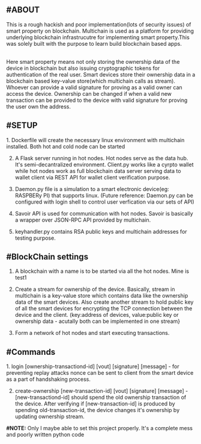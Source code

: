 <h2>#ABOUT</h2>
This is a rough hackish and poor implementation(lots of security issues) of smart property on blockchain. Multichain is used as a platform for providing underlying blockchain infrastrucutre for implementing smart property.This was solely built with the purpose to learn build blockchain based apps.<br/><br/>

Here smart property means not only storing the ownership data of the device in blockchain but also issuing cryptographic tokens for authentication of the real user. Smart devices store their ownership data in a blockchain based key-value store(which multichain calls as stream). Whoever can provide a valid signature for proving as a valid owner can access the device. Ownership can be changed if when a valid new transaction can be provided to the device with valid signature for proving the user own the address.
 
<h2>#SETUP</h2>
1. Dockerfile will create the necessary linux environment with multichain installed. Both hot and cold node can be started

2. A Flask server running in hot nodes. Hot nodes serve as the data hub. It's semi-decantralized environment. Client.py works like a cyrpto wallet while hot nodes work as full blockchain data server serving data to wallet client via REST API for wallet client verification purpose.

3. Daemon.py file is a simulation to a smart electronic device(eg: RASPBERy PI) that supports linux. (Future reference: Daemon.py can be configured with login shell to control user verfication via our sets of API)

4. Savoir API is used for communication with hot nodes. Savoir is basically a wrapper over JSON-RPC API provided by multichain. 

5. keyhandler.py contains RSA public keys and multichain addresses for testing purpose.

<h2>#BlockChain settings</h2>

1. A blockchain with a name is to be started via all the hot nodes. Mine is test1

2. Create a stream for ownership of the device. Basically, stream in multichain is a key-value store which contains data like the ownership data of the smart devices. Also create another stream to hold public key of all the smart devices for encrypting the TCP connection between the device and the client. (key:address of devices, value:public key or ownership data - acutally both can be implemented in one stream}

3. Form a network of hot nodes and start executing transactions.

<h2>#Commands</h2>
1. login [ownership-transactiond-id] [vout] [signature] [message] - for preventing replay attacks nonce can be sent to client from the smart device as a part of handshaking process. 

2. create-ownership [new-transaction-id] [vout] [signature] [message] - [new-transactiond-id] should spend the old ownership transaction of the device. After verifying if [new-transaction-id] is produced 
by spending old-transaction-id, the device changes it's ownership by updating ownership stream.

<b>#NOTE:</b> Only I maybe able to set this project properly. It's a complete mess and poorly written python code

